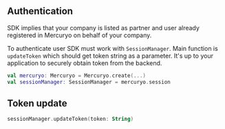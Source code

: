 ## Authentication 

SDK implies that your company is listed as partner and user already registered in Mercuryo on behalf of your company.

To authenticate user SDK must work with `SessionManager`. Main function is `updateToken` which should get token string as a parameter. It's up to your application to securely obtain token from the backend.


```kotlin
val mercuryo: Mercuryo = Mercuryo.create(...)  
val sessionManager: SessionManager = mercuryo.session
```

## Token update

```kotlin
sessionManager.updateToken(token: String)
```